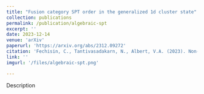 ```yaml
---
title: "Fusion category SPT order in the generalized 1d cluster state"
collection: publications
permalink: /publication/algebraic-spt
excerpt: ''
date: 2023-12-14
venue: 'arXiv'
paperurl: 'https://arxiv.org/abs/2312.09272'
citation: 'Fechisin, C., Tantivasadakarn, N., Albert, V.A. (2023). Non-invertible symmetry-protected topological order in a group-based cluster state. *In Preparation.*'
link: ''
imgurl: '/files/algebraic-spt.png'

---
```

Description

<!-- [Download paper here](http://academicpages.github.io/files/paper3.pdf)
 -->
<!-- Recommended citation: Your Name, You. (2015). "Paper Title Number 3." <i>Journal 1</i>. 1(3). -->
